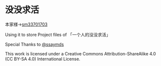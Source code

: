# 没没求活

本家様→[sm33701703](https://sp.nicovideo.jp/watch/sm33701703)

Using it to store Project files of 「一个人的没没求活」

Special Thanks to [@ssaymds](https://twitter.com/ssaymds)

This work is licensed under a Creative Commons Attribution-ShareAlike 4.0 (CC BY-SA 4.0) International License.
